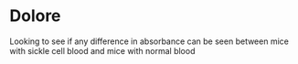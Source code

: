# Dolore
Looking to see if any difference in absorbance can be seen between mice with sickle cell blood and mice with normal blood
